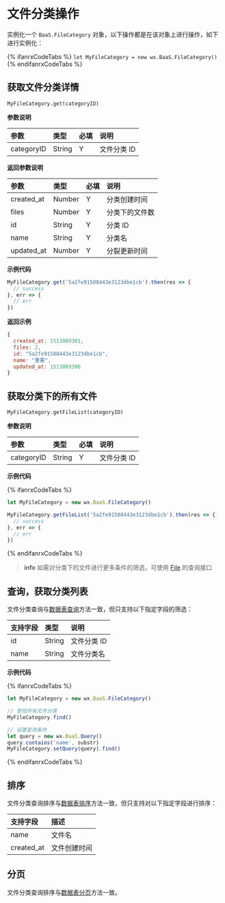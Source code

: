 # 文件分类操作

实例化一个 `BaaS.FileCategory` 对象，以下操作都是在该对象上进行操作，如下进行实例化：

{% ifanrxCodeTabs %}
`let MyFileCategory = new wx.BaaS.FileCategory()`
{% endifanrxCodeTabs %}

## 获取文件分类详情

`MyFileCategory.get(categoryID)`

**参数说明**

| 参数        | 类型   | 必填 | 说明 |
| :--------- | :----- | :-- | :-- |
| categoryID | String | Y   | 文件分类 ID |

**返回参数说明**

| 参数        | 类型   | 必填 | 说明 |
| :--------- | :----- | :-- | :-- |
| created_at | Number | Y   | 分类创建时间 |
| files      | Number | Y   | 分类下的文件数 |
| id         | String | Y   | 分类 ID |
| name       | String | Y   | 分类名 |
| updated_at | Number | Y   | 分裂更新时间 |

**示例代码**

```js
MyFileCategory.get('5a2fe91508443e3123dbe1cb').then(res => {
  // success
}, err => {
  // err
})
```

**返回示例**

```js
{
  created_at: 1513089301,
  files: 2,
  id: "5a2fe91508443e3123dbe1cb",
  name: "重要",
  updated_at: 1513089306
}
```


## 获取分类下的所有文件

`MyFileCategory.getFileList(categoryID)`

**参数说明**

| 参数        | 类型    | 必填 | 说明 |
| :--------- | :------ | :-- | :-------- |
| categoryID | String  | Y   | 文件分类 ID |

**示例代码**

{% ifanrxCodeTabs %}
```js
let MyFileCategory = new wx.BaaS.FileCategory()

MyFileCategory.getFileList('5a2fe91508443e3123dbe1cb').then(res => {
  // success
}, err => {
  // err
})
```
{% endifanrxCodeTabs %}

> **info**
> 如需对分类下的文件进行更多条件的筛选，可使用 [File](./file.md) 的查询接口

## 查询，获取分类列表

文件分类查询与[数据表查询](../schema/query.md)方法一致，但只支持以下指定字段的筛选：

| 支持字段 | 类型   | 说明 |
| :----- | :----- | :-- |
| id     | String | 文件分类 ID |
| name   | String | 文件分类名 |

**示例代码**

{% ifanrxCodeTabs %}
```js
let MyFileCategory = new wx.BaaS.FileCategory()

// 查找所有文件分类
MyFileCategory.find()

// 设置查询条件
let query = new wx.BaaS.Query()
query.contains('name', substr)
MyFileCategory.setQuery(query).find()
```
{% endifanrxCodeTabs %}

## 排序

文件分类查询排序与[数据表排序](../schema/limit-and-order.md)方法一致，但只支持对以下指定字段进行排序：

| 支持字段    | 描述        |
| :--------- | :--------- |
| name       | 文件名      |
| created_at | 文件创建时间 |

## 分页
文件分类查询排序与[数据表分页](../schema/limit-and-order.md)方法一致。